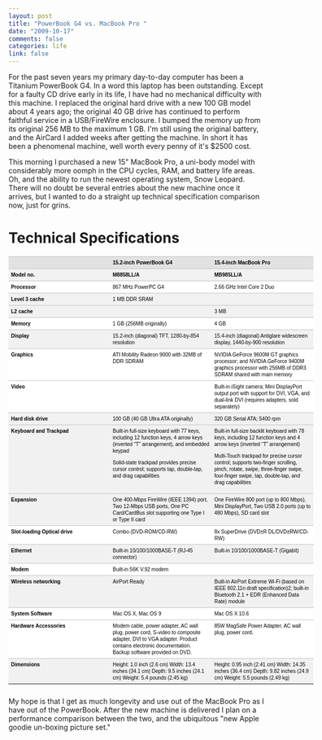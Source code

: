 ```yaml
--- 
layout: post
title: "PowerBook G4 vs. MacBook Pro "
date: "2009-10-17"
comments: false
categories: life
link: false
---
```

For the past seven years my primary day-to-day computer has been a Titanium PowerBook G4. In a word this laptop has been outstanding. Except for a faulty CD drive early in its life, I have had no mechanical difficulty with this machine. I replaced the original hard drive with a new 100 GB model about 4 years ago; the original 40 GB drive has continued to perform faithful service in a USB/FireWire enclosure. I bumped the memory up from its original 256 MB to the maximum 1 GB. I'm still using the original battery, and the AirCard I added weeks after getting the machine. In short it has been a phenomenal machine, well worth every penny of it's $2500 cost.

This morning I purchased a new 15" MacBook Pro, a uni-body model with considerably more oomph in the CPU cycles, RAM, and battery life areas. Oh, and the ability to run the newest operating system, Snow Leopard. There will no doubt be several entries about the new machine once it arrives, but I wanted to do a straight up technical specification comparison now, just for grins.
# Technical Specifications
<table style="font: normal normal normal 10px/normal 'Lucida Grande', Geneva, Verdana, Arial, sans-serif; color: #000000; font-size: 10px; line-height: 13px; table-layout: fixed; width: 600px; margin-bottom: 25px;" border="0" cellspacing="1" cellpadding="4" width="500" bgcolor="#a1a5a9">
<tbody>
<tr>
<td style="font: normal normal normal 10px/normal 'Lucida Grande', Geneva, Verdana, Arial, sans-serif; color: #000000; font-size: 10px; line-height: 13px; padding-top: 5px; padding-right: 5px; padding-bottom: 5px; padding-left: 5px; vertical-align: top; text-align: left; border-top-width: 1px; border-top-style: solid; border-top-color: #bdc2c6; " bgcolor="#e2e2e2"><strong> </strong></td>
<td style="font: normal normal normal 10px/normal 'Lucida Grande', Geneva, Verdana, Arial, sans-serif; color: #000000; font-size: 10px; line-height: 13px; padding-top: 5px; padding-right: 5px; padding-bottom: 5px; padding-left: 5px; vertical-align: top; text-align: left; border-top-width: 1px; border-top-style: solid; border-top-color: #bdc2c6; " bgcolor="#e2e2e2"><strong>15.2-inch PowerBook G4</strong></td>
<td style="font: normal normal normal 10px/normal 'Lucida Grande', Geneva, Verdana, Arial, sans-serif; color: #000000; font-size: 10px; line-height: 13px; padding-top: 5px; padding-right: 5px; padding-bottom: 5px; padding-left: 5px; vertical-align: top; text-align: left; border-top-width: 1px; border-top-style: solid; border-top-color: #bdc2c6; " bgcolor="#e2e2e2"><strong>15.4-inch MacBook Pro</strong></td>
</tr>
<tr align="LEFT" valign="TOP" bgcolor="#f1f1f1">
<td style="font: normal normal normal 10px/normal 'Lucida Grande', Geneva, Verdana, Arial, sans-serif; color: #000000; font-size: 10px; line-height: 13px; padding-top: 5px; padding-right: 5px; padding-bottom: 5px; padding-left: 5px; vertical-align: top; text-align: left; border-top-width: 1px; border-top-style: solid; border-top-color: #bdc2c6; " width="190"><strong>Model no.</strong></td>
<td style="font: normal normal normal 10px/normal 'Lucida Grande', Geneva, Verdana, Arial, sans-serif; color: #000000; font-size: 10px; line-height: 13px; padding-top: 5px; padding-right: 5px; padding-bottom: 5px; padding-left: 5px; vertical-align: top; text-align: left; border-top-width: 1px; border-top-style: solid; border-top-color: #bdc2c6; " width="190"><strong>M8858LL/A</strong></td>
<td style="font: normal normal normal 10px/normal 'Lucida Grande', Geneva, Verdana, Arial, sans-serif; color: #000000; font-size: 10px; line-height: 13px; padding-top: 5px; padding-right: 5px; padding-bottom: 5px; padding-left: 5px; vertical-align: top; text-align: left; border-top-width: 1px; border-top-style: solid; border-top-color: #bdc2c6; " width="190"><strong>MB985LL/A</strong></td>
</tr>
<tr align="LEFT" valign="TOP" bgcolor="#ffffff">
<td style="font: normal normal normal 10px/normal 'Lucida Grande', Geneva, Verdana, Arial, sans-serif; color: #000000; font-size: 10px; line-height: 13px; padding-top: 5px; padding-right: 5px; padding-bottom: 5px; padding-left: 5px; vertical-align: top; text-align: left; border-top-width: 1px; border-top-style: solid; border-top-color: #bdc2c6; "><strong>Processor</strong></td>
<td style="font: normal normal normal 10px/normal 'Lucida Grande', Geneva, Verdana, Arial, sans-serif; color: #000000; font-size: 10px; line-height: 13px; padding-top: 5px; padding-right: 5px; padding-bottom: 5px; padding-left: 5px; vertical-align: top; text-align: left; border-top-width: 1px; border-top-style: solid; border-top-color: #bdc2c6; ">867 MHz PowerPC G4</td>
<td style="font: normal normal normal 10px/normal 'Lucida Grande', Geneva, Verdana, Arial, sans-serif; color: #000000; font-size: 10px; line-height: 13px; padding-top: 5px; padding-right: 5px; padding-bottom: 5px; padding-left: 5px; vertical-align: top; text-align: left; border-top-width: 1px; border-top-style: solid; border-top-color: #bdc2c6; ">2.66 GHz Intel Core 2 Duo</td>
</tr>
<tr align="LEFT" valign="TOP" bgcolor="#f1f1f1">
<td style="font: normal normal normal 10px/normal 'Lucida Grande', Geneva, Verdana, Arial, sans-serif; color: #000000; font-size: 10px; line-height: 13px; padding-top: 5px; padding-right: 5px; padding-bottom: 5px; padding-left: 5px; vertical-align: top; text-align: left; border-top-width: 1px; border-top-style: solid; border-top-color: #bdc2c6; "><strong>Level 3 cache</strong></td>
<td style="font: normal normal normal 10px/normal 'Lucida Grande', Geneva, Verdana, Arial, sans-serif; color: #000000; font-size: 10px; line-height: 13px; padding-top: 5px; padding-right: 5px; padding-bottom: 5px; padding-left: 5px; vertical-align: top; text-align: left; border-top-width: 1px; border-top-style: solid; border-top-color: #bdc2c6; ">1 MB DDR SRAM</td>
<td style="font: normal normal normal 10px/normal 'Lucida Grande', Geneva, Verdana, Arial, sans-serif; color: #000000; font-size: 10px; line-height: 13px; padding-top: 5px; padding-right: 5px; padding-bottom: 5px; padding-left: 5px; vertical-align: top; text-align: left; border-top-width: 1px; border-top-style: solid; border-top-color: #bdc2c6; "></td>
</tr>
<tr align="LEFT" valign="TOP" bgcolor="#f1f1f1">
<td style="font: normal normal normal 10px/normal 'Lucida Grande', Geneva, Verdana, Arial, sans-serif; color: #000000; font-size: 10px; line-height: 13px; padding-top: 5px; padding-right: 5px; padding-bottom: 5px; padding-left: 5px; vertical-align: top; text-align: left; border-top-width: 1px; border-top-style: solid; border-top-color: #bdc2c6; "><strong>L2 cache</strong></td>
<td style="font: normal normal normal 10px/normal 'Lucida Grande', Geneva, Verdana, Arial, sans-serif; color: #000000; font-size: 10px; line-height: 13px; padding-top: 5px; padding-right: 5px; padding-bottom: 5px; padding-left: 5px; vertical-align: top; text-align: left; border-top-width: 1px; border-top-style: solid; border-top-color: #bdc2c6; "></td>
<td style="font: normal normal normal 10px/normal 'Lucida Grande', Geneva, Verdana, Arial, sans-serif; color: #000000; font-size: 10px; line-height: 13px; padding-top: 5px; padding-right: 5px; padding-bottom: 5px; padding-left: 5px; vertical-align: top; text-align: left; border-top-width: 1px; border-top-style: solid; border-top-color: #bdc2c6; ">3 MB</td>
</tr>
<tr align="LEFT" valign="TOP" bgcolor="#ffffff">
<td style="font: normal normal normal 10px/normal 'Lucida Grande', Geneva, Verdana, Arial, sans-serif; color: #000000; font-size: 10px; line-height: 13px; padding-top: 5px; padding-right: 5px; padding-bottom: 5px; padding-left: 5px; vertical-align: top; text-align: left; border-top-width: 1px; border-top-style: solid; border-top-color: #bdc2c6; "><strong>Memory</strong></td>
<td style="font: normal normal normal 10px/normal 'Lucida Grande', Geneva, Verdana, Arial, sans-serif; color: #000000; font-size: 10px; line-height: 13px; padding-top: 5px; padding-right: 5px; padding-bottom: 5px; padding-left: 5px; vertical-align: top; text-align: left; border-top-width: 1px; border-top-style: solid; border-top-color: #bdc2c6; ">1 GB (256MB originally)</td>
<td style="font: normal normal normal 10px/normal 'Lucida Grande', Geneva, Verdana, Arial, sans-serif; color: #000000; font-size: 10px; line-height: 13px; padding-top: 5px; padding-right: 5px; padding-bottom: 5px; padding-left: 5px; vertical-align: top; text-align: left; border-top-width: 1px; border-top-style: solid; border-top-color: #bdc2c6; ">4 GB</td>
</tr>
<tr align="LEFT" valign="TOP" bgcolor="#f1f1f1">
<td style="font: normal normal normal 10px/normal 'Lucida Grande', Geneva, Verdana, Arial, sans-serif; color: #000000; font-size: 10px; line-height: 13px; padding-top: 5px; padding-right: 5px; padding-bottom: 5px; padding-left: 5px; vertical-align: top; text-align: left; border-top-width: 1px; border-top-style: solid; border-top-color: #bdc2c6; " width="190"><strong>Display</strong></td>
<td style="font: normal normal normal 10px/normal 'Lucida Grande', Geneva, Verdana, Arial, sans-serif; color: #000000; font-size: 10px; line-height: 13px; padding-top: 5px; padding-right: 5px; padding-bottom: 5px; padding-left: 5px; vertical-align: top; text-align: left; border-top-width: 1px; border-top-style: solid; border-top-color: #bdc2c6; ">15.2-inch (diagonal) TFT, 1280-by-854 resolution</td>
<td style="font: normal normal normal 10px/normal 'Lucida Grande', Geneva, Verdana, Arial, sans-serif; color: #000000; font-size: 10px; line-height: 13px; padding-top: 5px; padding-right: 5px; padding-bottom: 5px; padding-left: 5px; vertical-align: top; text-align: left; border-top-width: 1px; border-top-style: solid; border-top-color: #bdc2c6; ">15.4-inch (diagonal) Antiglare widescreen display, 1440-by-900 resolution</td>
</tr>
<tr align="LEFT" valign="TOP" bgcolor="#ffffff">
<td style="font: normal normal normal 10px/normal 'Lucida Grande', Geneva, Verdana, Arial, sans-serif; color: #000000; font-size: 10px; line-height: 13px; padding-top: 5px; padding-right: 5px; padding-bottom: 5px; padding-left: 5px; vertical-align: top; text-align: left; border-top-width: 1px; border-top-style: solid; border-top-color: #bdc2c6; " width="190"><strong>Graphics</strong></td>
<td style="font: normal normal normal 10px/normal 'Lucida Grande', Geneva, Verdana, Arial, sans-serif; color: #000000; font-size: 10px; line-height: 13px; padding-top: 5px; padding-right: 5px; padding-bottom: 5px; padding-left: 5px; vertical-align: top; text-align: left; border-top-width: 1px; border-top-style: solid; border-top-color: #bdc2c6; ">ATI Mobility Radeon 9000 with 32MB of DDR SDRAM</td>
<td style="font: normal normal normal 10px/normal 'Lucida Grande', Geneva, Verdana, Arial, sans-serif; color: #000000; font-size: 10px; line-height: 13px; padding-top: 5px; padding-right: 5px; padding-bottom: 5px; padding-left: 5px; vertical-align: top; text-align: left; border-top-width: 1px; border-top-style: solid; border-top-color: #bdc2c6; ">NVIDIA GeForce 9600M GT graphics processor; and NVIDIA GeForce 9400M graphics processor with 256MB of DDR3 SDRAM shared with main memory</td>
</tr>
<tr align="LEFT" valign="TOP" bgcolor="#ffffff">
<td style="font: normal normal normal 10px/normal 'Lucida Grande', Geneva, Verdana, Arial, sans-serif; color: #000000; font-size: 10px; line-height: 13px; padding-top: 5px; padding-right: 5px; padding-bottom: 5px; padding-left: 5px; vertical-align: top; text-align: left; border-top-width: 1px; border-top-style: solid; border-top-color: #bdc2c6; " width="190"><strong>Video</strong></td>
<td style="font: normal normal normal 10px/normal 'Lucida Grande', Geneva, Verdana, Arial, sans-serif; color: #000000; font-size: 10px; line-height: 13px; padding-top: 5px; padding-right: 5px; padding-bottom: 5px; padding-left: 5px; vertical-align: top; text-align: left; border-top-width: 1px; border-top-style: solid; border-top-color: #bdc2c6; "></td>
<td style="font: normal normal normal 10px/normal 'Lucida Grande', Geneva, Verdana, Arial, sans-serif; color: #000000; font-size: 10px; line-height: 13px; padding-top: 5px; padding-right: 5px; padding-bottom: 5px; padding-left: 5px; vertical-align: top; text-align: left; border-top-width: 1px; border-top-style: solid; border-top-color: #bdc2c6; ">Built-in iSight camera; Mini DisplayPort output port with support for DVI, VGA, and dual-link DVI (requires adapters, sold separately)</td>
</tr>
<tr align="LEFT" valign="TOP" bgcolor="#f1f1f1">
<td style="font: normal normal normal 10px/normal 'Lucida Grande', Geneva, Verdana, Arial, sans-serif; color: #000000; font-size: 10px; line-height: 13px; padding-top: 5px; padding-right: 5px; padding-bottom: 5px; padding-left: 5px; vertical-align: top; text-align: left; border-top-width: 1px; border-top-style: solid; border-top-color: #bdc2c6; " width="190"><strong>Hard disk drive</strong></td>
<td style="font: normal normal normal 10px/normal 'Lucida Grande', Geneva, Verdana, Arial, sans-serif; color: #000000; font-size: 10px; line-height: 13px; padding-top: 5px; padding-right: 5px; padding-bottom: 5px; padding-left: 5px; vertical-align: top; text-align: left; border-top-width: 1px; border-top-style: solid; border-top-color: #bdc2c6; ">100 GB (40 GB Ultra ATA originally)</td>
<td style="font: normal normal normal 10px/normal 'Lucida Grande', Geneva, Verdana, Arial, sans-serif; color: #000000; font-size: 10px; line-height: 13px; padding-top: 5px; padding-right: 5px; padding-bottom: 5px; padding-left: 5px; vertical-align: top; text-align: left; border-top-width: 1px; border-top-style: solid; border-top-color: #bdc2c6; ">320 GB Serial ATA; 5400 rpm</td>
</tr>
<tr align="LEFT" valign="TOP" bgcolor="#f1f1f1">
<td style="font: normal normal normal 10px/normal 'Lucida Grande', Geneva, Verdana, Arial, sans-serif; color: #000000; font-size: 10px; line-height: 13px; padding-top: 5px; padding-right: 5px; padding-bottom: 5px; padding-left: 5px; vertical-align: top; text-align: left; border-top-width: 1px; border-top-style: solid; border-top-color: #bdc2c6; " width="190"><strong>Keyboard and Trackpad</strong></td>
<td style="font: normal normal normal 10px/normal 'Lucida Grande', Geneva, Verdana, Arial, sans-serif; color: #000000; font-size: 10px; line-height: 13px; padding-top: 5px; padding-right: 5px; padding-bottom: 5px; padding-left: 5px; vertical-align: top; text-align: left; border-top-width: 1px; border-top-style: solid; border-top-color: #bdc2c6; ">Built-in full-size keyboard with 77 keys, including 12 function keys, 4 arrow keys (inverted "T" arrangement), and embedded keypad

Solid-state trackpad provides precise cursor control; supports tap, double-tap, and drag capabilities</td>
<td style="font: normal normal normal 10px/normal 'Lucida Grande', Geneva, Verdana, Arial, sans-serif; color: #000000; font-size: 10px; line-height: 13px; padding-top: 5px; padding-right: 5px; padding-bottom: 5px; padding-left: 5px; vertical-align: top; text-align: left; border-top-width: 1px; border-top-style: solid; border-top-color: #bdc2c6; ">Built-in full-size backlit keyboard with 78 keys, including 12 function keys and 4 arrow keys (inverted “T” arrangement)

Multi-Touch trackpad for precise cursor control; supports two-finger scrolling, pinch, rotate, swipe, three-finger swipe, four-finger swipe, tap, double-tap, and drag capabilities</td>
</tr>
<tr align="LEFT" valign="TOP" bgcolor="#f1f1f1">
<td style="font: normal normal normal 10px/normal 'Lucida Grande', Geneva, Verdana, Arial, sans-serif; color: #000000; font-size: 10px; line-height: 13px; padding-top: 5px; padding-right: 5px; padding-bottom: 5px; padding-left: 5px; vertical-align: top; text-align: left; border-top-width: 1px; border-top-style: solid; border-top-color: #bdc2c6; " width="190"><strong>Expansion</strong></td>
<td style="font: normal normal normal 10px/normal 'Lucida Grande', Geneva, Verdana, Arial, sans-serif; color: #000000; font-size: 10px; line-height: 13px; padding-top: 5px; padding-right: 5px; padding-bottom: 5px; padding-left: 5px; vertical-align: top; text-align: left; border-top-width: 1px; border-top-style: solid; border-top-color: #bdc2c6; ">One 400-Mbps FireWire (IEEE 1394) port, Two 12-Mbps USB ports, One PC Card/CardBus slot supporting one Type I or Type II card</td>
<td style="font: normal normal normal 10px/normal 'Lucida Grande', Geneva, Verdana, Arial, sans-serif; color: #000000; font-size: 10px; line-height: 13px; padding-top: 5px; padding-right: 5px; padding-bottom: 5px; padding-left: 5px; vertical-align: top; text-align: left; border-top-width: 1px; border-top-style: solid; border-top-color: #bdc2c6; ">One FireWire 800 port (up to 800 Mbps), Mini DisplayPort, Two USB 2.0 ports (up to 480 Mbps), SD card slot</td>
</tr>
<tr align="LEFT" valign="TOP" bgcolor="#ffffff">
<td style="font: normal normal normal 10px/normal 'Lucida Grande', Geneva, Verdana, Arial, sans-serif; color: #000000; font-size: 10px; line-height: 13px; padding-top: 5px; padding-right: 5px; padding-bottom: 5px; padding-left: 5px; vertical-align: top; text-align: left; border-top-width: 1px; border-top-style: solid; border-top-color: #bdc2c6; "><strong>Slot-loading Optical drive</strong></td>
<td style="font: normal normal normal 10px/normal 'Lucida Grande', Geneva, Verdana, Arial, sans-serif; color: #000000; font-size: 10px; line-height: 13px; padding-top: 5px; padding-right: 5px; padding-bottom: 5px; padding-left: 5px; vertical-align: top; text-align: left; border-top-width: 1px; border-top-style: solid; border-top-color: #bdc2c6; ">Combo (DVD-ROM/CD-RW)</td>
<td style="font: normal normal normal 10px/normal 'Lucida Grande', Geneva, Verdana, Arial, sans-serif; color: #000000; font-size: 10px; line-height: 13px; padding-top: 5px; padding-right: 5px; padding-bottom: 5px; padding-left: 5px; vertical-align: top; text-align: left; border-top-width: 1px; border-top-style: solid; border-top-color: #bdc2c6; ">8x SuperDrive (DVD±R DL/DVD±RW/CD-RW)</td>
</tr>
<tr align="LEFT" valign="TOP" bgcolor="#f1f1f1">
<td style="font: normal normal normal 10px/normal 'Lucida Grande', Geneva, Verdana, Arial, sans-serif; color: #000000; font-size: 10px; line-height: 13px; padding-top: 5px; padding-right: 5px; padding-bottom: 5px; padding-left: 5px; vertical-align: top; text-align: left; border-top-width: 1px; border-top-style: solid; border-top-color: #bdc2c6; "><strong>Ethernet</strong></td>
<td style="font: normal normal normal 10px/normal 'Lucida Grande', Geneva, Verdana, Arial, sans-serif; color: #000000; font-size: 10px; line-height: 13px; padding-top: 5px; padding-right: 5px; padding-bottom: 5px; padding-left: 5px; vertical-align: top; text-align: left; border-top-width: 1px; border-top-style: solid; border-top-color: #bdc2c6; ">Built-in 10/100/1000BASE-T (RJ-45 connector)</td>
<td style="font: normal normal normal 10px/normal 'Lucida Grande', Geneva, Verdana, Arial, sans-serif; color: #000000; font-size: 10px; line-height: 13px; padding-top: 5px; padding-right: 5px; padding-bottom: 5px; padding-left: 5px; vertical-align: top; text-align: left; border-top-width: 1px; border-top-style: solid; border-top-color: #bdc2c6; ">Built-in 10/100/1000BASE-T (Gigabit)</td>
</tr>
<tr align="LEFT" valign="TOP" bgcolor="#ffffff">
<td style="font: normal normal normal 10px/normal 'Lucida Grande', Geneva, Verdana, Arial, sans-serif; color: #000000; font-size: 10px; line-height: 13px; padding-top: 5px; padding-right: 5px; padding-bottom: 5px; padding-left: 5px; vertical-align: top; text-align: left; border-top-width: 1px; border-top-style: solid; border-top-color: #bdc2c6; " width="190"><strong>Modem</strong></td>
<td style="font: normal normal normal 10px/normal 'Lucida Grande', Geneva, Verdana, Arial, sans-serif; color: #000000; font-size: 10px; line-height: 13px; padding-top: 5px; padding-right: 5px; padding-bottom: 5px; padding-left: 5px; vertical-align: top; text-align: left; border-top-width: 1px; border-top-style: solid; border-top-color: #bdc2c6; ">Built-in 56K V.92 modem</td>
<td style="font: normal normal normal 10px/normal 'Lucida Grande', Geneva, Verdana, Arial, sans-serif; color: #000000; font-size: 10px; line-height: 13px; padding-top: 5px; padding-right: 5px; padding-bottom: 5px; padding-left: 5px; vertical-align: top; text-align: left; border-top-width: 1px; border-top-style: solid; border-top-color: #bdc2c6; "></td>
</tr>
<tr align="LEFT" valign="TOP" bgcolor="#f1f1f1">
<td style="font: normal normal normal 10px/normal 'Lucida Grande', Geneva, Verdana, Arial, sans-serif; color: #000000; font-size: 10px; line-height: 13px; padding-top: 5px; padding-right: 5px; padding-bottom: 5px; padding-left: 5px; vertical-align: top; text-align: left; border-top-width: 1px; border-top-style: solid; border-top-color: #bdc2c6; " width="190"><strong>Wireless networking</strong></td>
<td style="font: normal normal normal 10px/normal 'Lucida Grande', Geneva, Verdana, Arial, sans-serif; color: #000000; font-size: 10px; line-height: 13px; padding-top: 5px; padding-right: 5px; padding-bottom: 5px; padding-left: 5px; vertical-align: top; text-align: left; border-top-width: 1px; border-top-style: solid; border-top-color: #bdc2c6; ">AirPort Ready</td>
<td style="font: normal normal normal 10px/normal 'Lucida Grande', Geneva, Verdana, Arial, sans-serif; color: #000000; font-size: 10px; line-height: 13px; padding-top: 5px; padding-right: 5px; padding-bottom: 5px; padding-left: 5px; vertical-align: top; text-align: left; border-top-width: 1px; border-top-style: solid; border-top-color: #bdc2c6; ">Built-in AirPort Extreme Wi-Fi (based on IEEE 802.11n draft specification)2; built-in Bluetooth 2.1 + EDR (Enhanced Data Rate) module</td>
</tr>
<tr align="LEFT" valign="TOP" bgcolor="#ffffff">
<td style="font: normal normal normal 10px/normal 'Lucida Grande', Geneva, Verdana, Arial, sans-serif; color: #000000; font-size: 10px; line-height: 13px; padding-top: 5px; padding-right: 5px; padding-bottom: 5px; padding-left: 5px; vertical-align: top; text-align: left; border-top-width: 1px; border-top-style: solid; border-top-color: #bdc2c6; "><strong>System Software</strong></td>
<td style="font: normal normal normal 10px/normal 'Lucida Grande', Geneva, Verdana, Arial, sans-serif; color: #000000; font-size: 10px; line-height: 13px; padding-top: 5px; padding-right: 5px; padding-bottom: 5px; padding-left: 5px; vertical-align: top; text-align: left; border-top-width: 1px; border-top-style: solid; border-top-color: #bdc2c6; ">Mac OS X, Mac OS 9</td>
<td style="font: normal normal normal 10px/normal 'Lucida Grande', Geneva, Verdana, Arial, sans-serif; color: #000000; font-size: 10px; line-height: 13px; padding-top: 5px; padding-right: 5px; padding-bottom: 5px; padding-left: 5px; vertical-align: top; text-align: left; border-top-width: 1px; border-top-style: solid; border-top-color: #bdc2c6; ">Mac OS X 10.6</td>
</tr>
<tr align="LEFT" valign="TOP" bgcolor="#ffffff">
<td style="font: normal normal normal 10px/normal 'Lucida Grande', Geneva, Verdana, Arial, sans-serif; color: #000000; font-size: 10px; line-height: 13px; padding-top: 5px; padding-right: 5px; padding-bottom: 5px; padding-left: 5px; vertical-align: top; text-align: left; border-top-width: 1px; border-top-style: solid; border-top-color: #bdc2c6; "><strong>Hardware Accessories</strong></td>
<td style="font: normal normal normal 10px/normal 'Lucida Grande', Geneva, Verdana, Arial, sans-serif; color: #000000; font-size: 10px; line-height: 13px; padding-top: 5px; padding-right: 5px; padding-bottom: 5px; padding-left: 5px; vertical-align: top; text-align: left; border-top-width: 1px; border-top-style: solid; border-top-color: #bdc2c6; ">Modem cable, power adapter, AC wall plug, power cord, S-video to composite adapter, DVI to VGA adapter.
Product contains electronic documentation. Backup software provided on DVD.</td>
<td style="font: normal normal normal 10px/normal 'Lucida Grande', Geneva, Verdana, Arial, sans-serif; color: #000000; font-size: 10px; line-height: 13px; padding-top: 5px; padding-right: 5px; padding-bottom: 5px; padding-left: 5px; vertical-align: top; text-align: left; border-top-width: 1px; border-top-style: solid; border-top-color: #bdc2c6; ">85W MagSafe Power Adapter, AC wall plug, power cord.</td>
</tr>
<tr align="LEFT" valign="TOP" bgcolor="#f1f1f1">
<td style="font: normal normal normal 10px/normal 'Lucida Grande', Geneva, Verdana, Arial, sans-serif; color: #000000; font-size: 10px; line-height: 13px; padding-top: 5px; padding-right: 5px; padding-bottom: 5px; padding-left: 5px; vertical-align: top; text-align: left; border-top-width: 1px; border-top-style: solid; border-top-color: #bdc2c6; "><strong>Dimensions</strong></td>
<td style="font: normal normal normal 10px/normal 'Lucida Grande', Geneva, Verdana, Arial, sans-serif; color: #000000; font-size: 10px; line-height: 13px; padding-top: 5px; padding-right: 5px; padding-bottom: 5px; padding-left: 5px; vertical-align: top; text-align: left; border-top-width: 1px; border-top-style: solid; border-top-color: #bdc2c6; ">Height: 1.0 inch (2.6 cm)
Width: 13.4 inches (34.1 cm)
Depth: 9.5 inches (24.1 cm)
Weight: 5.4 pounds (2.45 kg)</td>
<td style="font: normal normal normal 10px/normal 'Lucida Grande', Geneva, Verdana, Arial, sans-serif; color: #000000; font-size: 10px; line-height: 13px; padding-top: 5px; padding-right: 5px; padding-bottom: 5px; padding-left: 5px; vertical-align: top; text-align: left; border-top-width: 1px; border-top-style: solid; border-top-color: #bdc2c6; ">Height: 0.95 inch (2.41 cm)
Width: 14.35 inches (36.4 cm)
Depth: 9.82 inches (24.9 cm)
Weight: 5.5 pounds (2.49 kg)</td>
</tr>
</tbody></table>
My hope is that I get as much longevity and use out of the MacBook Pro as I have out of the PowerBook. After the new machine is delivered I plan on a performance comparison between the two, and the ubiquitous "new Apple goodie un-boxing picture set."

